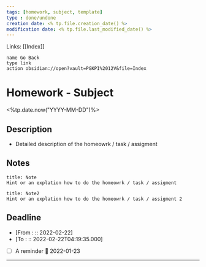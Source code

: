 ```yaml
---
tags: [homework, subject, template]
type : done/undone
creation date: <% tp.file.creation_date() %>
modification date: <% tp.file.last_modified_date() %>
---
```

Links: [[Index]]
```button
name Go Back
type link
action obsidian://open?vault=PGKPI%2012V&file=Index
```
# Homework - Subject
<%tp.date.now("YYYY-MM-DD")%>
## Description
-  Detailed description of the homeowrk / task / assigment
## Notes
```ad-example
title: Note
Hint or an explation how to do the homeowrk / task / assigment
```
```ad-note
title: Note2
Hint or an explation how to do the homeowrk / task / assigment 2
```
## Deadline
-  [From : :: 2022-02-22]
-  [To : :: 2022-02-22T04:19:35.000]
- [ ] A reminder 📅 2022-01-23
---